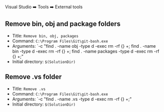 Visual Studio :arrow_right: Tools :arrow_right: External tools

## Remove bin, obj and package folders

- Title: `Remove bin, obj, packages`
- Command: `C:\Program Files\Git\git-bash.exe`
- Arguments: `-c "find . -name obj -type d -exec rm -rf {} +; find . -name bin -type d -exec rm -rf {} +; find . -name packages -type d -exec rm -rf {} +;"
- Initial directory: `$(SolutionDir)`


## Remove .vs folder
- Title: `Remove .vs`
- Command: `C:\Program Files\Git\git-bash.exe`
- Arguments: `-c "find . -name .vs -type d -exec rm -rf {} +;"
- Initial directory: `$(SolutionDir)`
